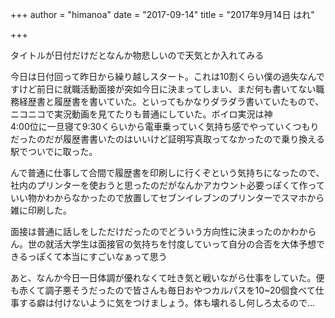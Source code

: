 +++
author = "himanoa"
date = "2017-09-14"
title = "2017年9月14日 はれ"

+++

タイトルが日付だけだとなんか物悲しいので天気とか入れてみる

今日は日付回って昨日から繰り越しスタート。これは10割くらい僕の過失なんですけど前日に就職活動面接が突如今日に決まってしまい、まだ何も書いてない職務経歴書と履歴書を書いていた。といってもかなりダラダラ書いていたもので、ニコニコで実況動画を見てたりも普通にしていた。ボイロ実況は神  
4:00位に一旦寝て9:30くらいから電車乗っていく気持ち感でやっていくつもりだったのだが履歴書書いたのはいいけど証明写真取ってなかったので乗り換える駅でついでに取った。  

んで普通に仕事して合間で履歴書を印刷しに行くぞという気持ちになったので、社内のプリンターを使おうと思ったのだがなんかアカウント必要っぽくて作っていい物かわからなかったので放置してセブンイレブンのプリンターでスマホから雑に印刷した。

面接は普通に話しをしただけだったのでどういう方向性に決まったのかわからん。世の就活大学生は面接官の気持ちを忖度していって自分の合否を大体予想できるっぽくて本当にすごいなぁって思う

あと、なんか今日一日体調が優れなくて吐き気と戦いながら仕事をしていた。便も赤くて調子悪そうだったので皆さんも毎日おやつカルパスを10~20個食べて仕事する癖は付けないように気をつけましょう。体も壊れるし何しろ太るので…
